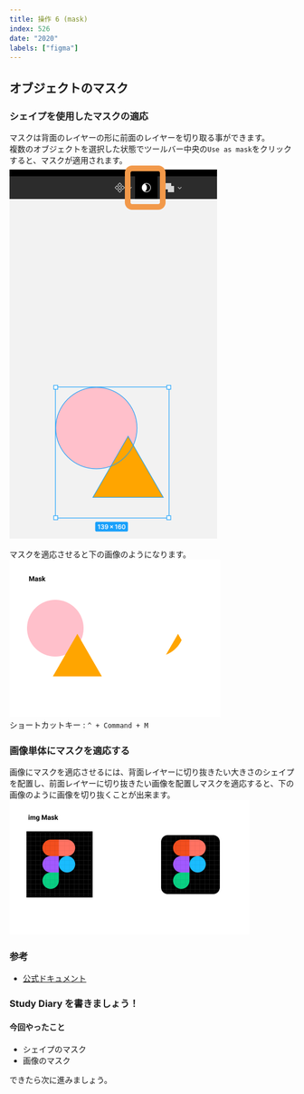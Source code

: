 ```yaml
---
title: 操作 6 (mask)
index: 526
date: "2020"
labels: ["figma"]
---
```


## オブジェクトのマスク

### シェイプを使用したマスクの適応

マスクは背面のレイヤーの形に前面のレイヤーを切り取る事ができます。  
複数のオブジェクトを選択した状態でツールバー中央の`Use as mask`をクリックすると、マスクが適用されます。  
![use-as-mask](./img/use-as-mask.png)

マスクを適応させると下の画像のようになります。
![mask](./img/mask.png)  
ショートカットキー : `^ + Command + M`

### 画像単体にマスクを適応する

画像にマスクを適応させるには、背面レイヤーに切り抜きたい大きさのシェイプを配置し、前面レイヤーに切り抜きたい画像を配置しマスクを適応すると、下の画像のように画像を切り抜くことが出来ます。
![mask-img](./img/mask-img.png)

### 参考

- [公式ドキュメント](https://help.figma.com/hc/en-us/articles/360040450253-Masks)

### Study Diary を書きましょう！

#### 今回やったこと

- シェイプのマスク
- 画像のマスク

できたら次に進みましょう。
